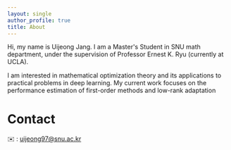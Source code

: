 ```yaml
---
layout: single
author_profile: true
title: About
---
```

Hi, my name is Uijeong Jang. I am a Master's Student in SNU math department, under the supervision of Professor Ernest K. Ryu (currently at UCLA).

I am interested in mathematical optimization theory and its applications to practical problems in deep learning. My current work focuses on the performance estimation of first-order methods and low-rank adaptation

# Contact
✉️ : uijeong97@snu.ac.kr
